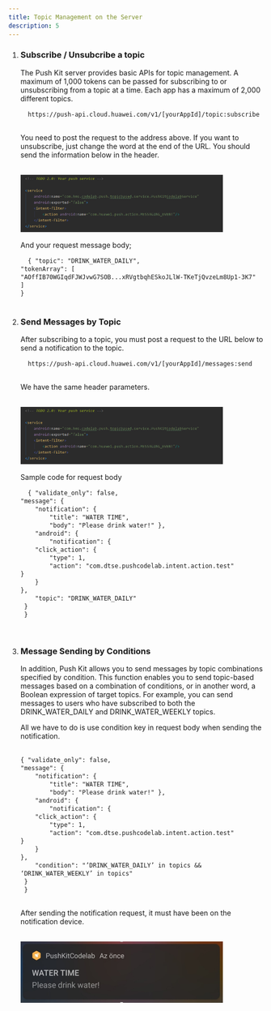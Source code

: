 ```yaml
---
title: Topic Management on the Server
description: 5
---
```


<ol type="1">
<li><h3>Subscribe / Unsubcribe a topic</h3></li>
  <p>The Push Kit server provides basic APIs for topic management. A maximum of 1,000 tokens can be passed for subscribing to or unsubscribing from a topic at a time. Each app has a maximum of 2,000 different topics.</p>
  
<pre><div id="copy-button33" class="copy-btn" title="Copy" onclick="copyCode(this.id)"></div><code>  https://push-api.cloud.huawei.com/v1/[yourAppId]/topic:subscribe 
<span class="pln">
</span></code></pre>
<p>You need to post the request to the address above. If you want to unsubscribe, just change the word at the end of the URL. You should send the information below in the header.</p>
<br><img style="width: 400.00px" src="https://raw.githubusercontent.com/SinanYilmaz9/PushKitCodelabPage/main/assets/manifestService.PNG" onclick="imageclick(src)">

<p>And your request message body;</p>
<pre><div id="copy-button34" class="copy-btn" title="Copy" onclick="copyCode(this.id)"></div><code>  { "topic": "DRINK_WATER_DAILY",
"tokenArray": [ 
"AOffIB70WGIqdFJWJvwG7SOB...xRVgtbqhESkoJLlW-TKeTjQvzeLm8Up1-3K7" 
] 
}
<span class="pln">
</span></code></pre>

 <li><h3>Send Messages by Topic</h3></li>
<p>After subscribing to a topic, you must post a request to the URL below to send a notification to the topic.</strong></p>
<pre><div id="copy-button35" class="copy-btn" title="Copy" onclick="copyCode(this.id)"></div><code>  https://push-api.cloud.huawei.com/v1/[yourAppId]/messages:send
<span class="pln">
</span></code></pre>
<p>We have the same header parameters.</p>
<br><img style="width: 400.00px" src="https://raw.githubusercontent.com/SinanYilmaz9/PushKitCodelabPage/main/assets/manifestService.PNG" onclick="imageclick(src)">
<p>Sample code for request body</p>
<pre><div id="copy-button36" class="copy-btn" title="Copy" onclick="copyCode(this.id)"></div><code>  { "validate_only": false, 
"message": { 
	"notification": { 
		"title": "WATER TIME", 
		"body": "Please drink water!" }, 
	"android": { 
		"notification": { 
	"click_action": { 
		"type": 1, 
		"action": "com.dtse.pushcodelab.intent.action.test" 
} 
	} 
}, 
	"topic": "DRINK_WATER_DAILY"
 }
 }

<span class="pln">
</span></code></pre>

 <li><h3>Message Sending by Conditions</h3></li>
 <p>In addition, Push Kit allows you to send messages by topic combinations specified by condition.
This function enables you to send topic-based messages based on a combination of conditions, or in another word, a Boolean expression of target topics. For example, you can send messages to users who have subscribed to both the DRINK_WATER_DAILY and DRINK_WATER_WEEKLY topics.

All we have to do is use condition key in request body when sending the notification.</p>
<pre><div id="copy-button36" class="copy-btn" title="Copy" onclick="copyCode(this.id)"></div><code>  
{ "validate_only": false, 
"message": { 
	"notification": { 
		"title": "WATER TIME", 
		"body": "Please drink water!" }, 
	"android": { 
		"notification": { 
	"click_action": { 
		"type": 1, 
		"action": "com.dtse.pushcodelab.intent.action.test" 
} 
	} 
}, 
	"condition": "’DRINK_WATER_DAILY’ in topics && ‘DRINK_WATER_WEEKLY’ in topics"
 }
 }
<span class="pln">
</span></code></pre>
<p>After sending the notification request, it must have been on the notification device.</p>
<br><img style="width: 400.00px" src="https://raw.githubusercontent.com/SinanYilmaz9/PushKitCodelabPage/main/assets/notifFromServer.PNG" onclick="imageclick(src)">
</ol>
